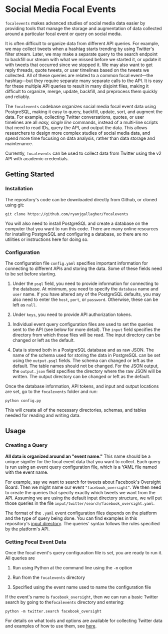 # Social Media Focal Events

`focalevents` makes advanced studies of social media data easier by providing tools that manage the storage and augmentation of data collected around a particular focal event or query on social media.

It is often difficult to organize data from different API queries. For example, we may collect tweets when a hashtag starts trending by using Twitter's filter stream. Later, we may make a separate query to the search endpoint to backfill our stream with what we missed before we started it, or update it with tweets that occurred since we stopped it. We may also want to get reply threads, quote tweets, or user timelines based on the tweets we collected. All of these queries are related to a common focal event—the hashtag—but they require separate many separate calls to the API. It is easy for these multiple API queries to result in many disjoint files, making it difficult to organize, merge, update, backfill, and preprocess them quickly and reliably.

The `focalevents` codebase organizes social media focal event data using PostgreSQL, making it easy to query, backfill, update, sort, and augment the data. For example, collecting Twitter conversations, quotes, or user timelines are all _easy, single line_ commands, instead of a multi-line scripts that need to read IDs, query the API, and output the data. This allows researchers to design more complex studies of social media data, and spend more time focusing on data analysis, rather than data storage and maintenance.

Currently, `focalevents` can be used to collect data from Twitter using the v2 API with academic credentials.

## Getting Started

### Installation

The repository's code can be downloaded directly from Github, or cloned using git:

```
git clone https://github.com/ryanjgallagher/focalevents
```

You will also need to install PostgreSQL and create a database on the computer that you want to run this code. There are many online resources for installing PostgreSQL and configuring a database, so there are no utilities or instructions here for doing so.


### Configuration

The configuration file `config.yaml` specifies important information for connecting to different APIs and storing the data. Some of these fields need to be set before starting.

1. Under the `psql` field, you need to provide information for connecting to the database. At minimum, you need to specify the `database` name and `user` name. If you have altered any of the PostgreSQL defaults, you may also need to enter the `host`, `port`, or `password`. Otherwise, these can be left as `null`.

2. Under `keys`, you need to provide API authorization tokens.

3. Individual event query configuration files are used to set the queries sent to the API (see below for more detail). The `input` field specifies the directory from which those files will be read. The input directory can be changed or left as the default.

4. Data is stored both in a PostgreSQL database and as raw JSON. The name of the schema used for storing the data in PostgreSQL can be set using the `output.psql` fields. The schema can changed or left as the default. The table names should not be changed. For the JSON output, the `output.json` field specifies the directory where the raw JSON will be written. The output directory can be changed or left as the default.

Once the database information, API tokens, and input and output locations are set, go to the `focalevents` folder and run:

```
python config.py
```

This will create all of the necessary directories, schemas, and tables needed for reading and writing data.

## Usage

### Creating a Query

**All data is organized around an "event name."** This name should be a unique signifer for the focal event data that you want to collect. Each query is run using an event query configuration file, which is a YAML file named with the event name.

For example, say we want to search for tweets about Facebook's Oversight Board. Then we might name our event `"facebook_oversight"`. We then need to create the queries that specify exactly which tweets we want from the API. Assuming we are using the default input directory structure, we will put those queries in the file `input/twitter/search/facebook_oversight.yaml`.

The format of the `.yaml` event configuration files depends on the platform and the type of query being done. You can find examples in this repository's [input directory](https://github.com/ryanjgallagher/focalevents/tree/main/input). The queries' syntax follows the rules specified by the platform's API.


### Getting Focal Event Data

Once the focal event's query configuration file is set, you are ready to run it. All queries are

1. Run using Python at the command line using the `-m` option

2. Run from the `focalevents` directory

3. Specified using the event name used to name the configuration file

If the event's name is `facebook_oversight`, then we can run a basic Twitter search by going to the`focalevents` directory and entering:

```
python -m twitter.search facebook_oversight
```

For details on what tools and options are available for collecting Twitter data and examples of how to use them, see [here](https://github.com/ryanjgallagher/focalevents/tree/main/twitter).
